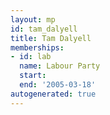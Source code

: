 ```yaml
---
layout: mp
id: tam_dalyell
title: Tam Dalyell
memberships:
- id: lab
  name: Labour Party
  start: 
  end: '2005-03-18'
autogenerated: true
---
```

